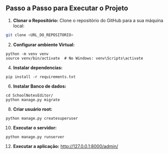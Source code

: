 
## Passo a Passo para Executar o Projeto

1. **Clonar o Repositório:**
Clone o repositório do GitHub para a sua máquina local:
 ```bash
 git clone <URL_DO_REPOSITORIO>
```

2. **Configurar ambiente Virtual:**
```
python -m venv venv
source venv/bin/activate  # No Windows: venv\Scripts\activate
```

4. **Instalar dependencias:**
```
pip install -r requirements.txt
```

6. **Instalar Banco de dados:**
```
cd SchoolNotesEditor/
python manage.py migrate
```

8. **Criar usuário root:**
```
python manage.py createsuperuser
```

10. **Executar o servidor:**
```
python manage.py runserver
```

12. **Executar a aplicação:**
http://127.0.0.1:8000/admin/


